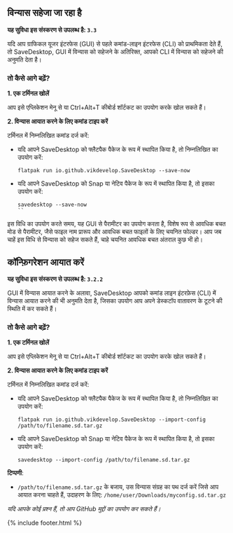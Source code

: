 ## विन्यास सहेजा जा रहा है

**यह सुविधा इस संस्करण से उपलब्ध है: `3.3`**

यदि आप ग्राफिकल यूजर इंटरफेस (GUI) से पहले कमांड-लाइन इंटरफेस (CLI) को प्राथमिकता देते हैं, तो SaveDesktop, GUI में विन्यास को सहेजने के अतिरिक्त, आपको CLI में विन्यास को सहेजने की अनुमति देता है।

### तो कैसे आगे बढ़ें?
**1. एक टर्मिनल खोलें**

आप इसे एप्लिकेशन मेनू से या Ctrl+Alt+T कीबोर्ड शॉर्टकट का उपयोग करके खोल सकते हैं।

**2. विन्यास आयात करने के लिए कमांड टाइप करें**

टर्मिनल में निम्नलिखित कमांड दर्ज करें:
- यदि आपने SaveDesktop को फ्लैटपैक पैकेज के रूप में स्थापित किया है, तो निम्नलिखित का उपयोग करें:

     ```
     flatpak run io.github.vikdevelop.SaveDesktop --save-now
     ```
- यदि आपने SaveDesktop को Snap या नेटिव पैकेज के रूप में स्थापित किया है, तो इसका उपयोग करें: 
     ```
     savedesktop --save-now
     ``

इस विधि का उपयोग करते समय, यह GUI से पैरामीटर का उपयोग करता है, विशेष रूप से आवधिक बचत मोड से पैरामीटर, जैसे फाइल नाम प्रारूप और आवधिक बचत फाइलों के लिए चयनित फोल्डर। आप जब चाहें इस विधि से विन्यास को सहेज सकते हैं, चाहे चयनित आवधिक बचत अंतराल कुछ भी हो।

## कॉन्फ़िगरेशन आयात करें

**यह सुविधा इस संस्करण से उपलब्ध है: `3.2.2`**

GUI में विन्यास आयात करने के अलावा, SaveDesktop आपको कमांड लाइन इंटरफ़ेस (CLI) में विन्यास आयात करने की भी अनुमति देता है, जिसका उपयोग आप अपने डेस्कटॉप वातावरण के टूटने की स्थिति में कर सकते हैं।

### तो कैसे आगे बढ़ें?
**1. एक टर्मिनल खोलें**

आप इसे एप्लिकेशन मेनू से या Ctrl+Alt+T कीबोर्ड शॉर्टकट का उपयोग करके खोल सकते हैं।

**2. विन्यास आयात करने के लिए कमांड टाइप करें**

टर्मिनल में निम्नलिखित कमांड दर्ज करें:
- यदि आपने SaveDesktop को फ्लैटपैक पैकेज के रूप में स्थापित किया है, तो निम्नलिखित का उपयोग करें:

     ```
     flatpak run io.github.vikdevelop.SaveDesktop --import-config /path/to/filename.sd.tar.gz
     ```

- यदि आपने SaveDesktop को Snap या नेटिव पैकेज के रूप में स्थापित किया है, तो इसका उपयोग करें: 
     ```
     savedesktop --import-config /path/to/filename.sd.tar.gz
     ```

**टिप्पणी**:
- `/path/to/filename.sd.tar.gz` के बजाय, उस विन्यास संग्रह का पथ दर्ज करें जिसे आप आयात करना चाहते हैं, उदाहरण के लिए: `/home/user/Downloads/myconfig.sd.tar.gz`

_यदि आपके कोई प्रश्न हैं, तो आप GitHub मुद्दों का उपयोग कर सकते हैं।_

{% include footer.html %}

